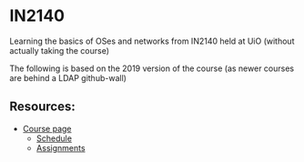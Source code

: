 # IN2140

Learning the basics of OSes and networks from IN2140 held at UiO (without actually taking the course)

The following is based on the 2019 version of the course (as newer courses are behind a LDAP github-wall)

## Resources:

- [Course page](https://www.uio.no/studier/emner/matnat/ifi/IN2140/v19/)
   - [Schedule](https://www.uio.no/studier/emner/matnat/ifi/IN2140/v19/timeplan/index.html#FOR)
   - [Assignments](https://web.archive.org/web/20190716060848/http://folk.uio.no/hpkragse/IN2140/)
